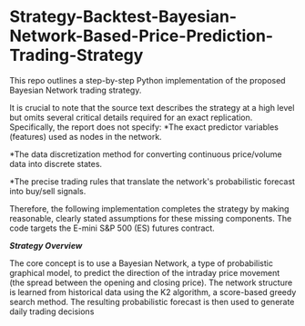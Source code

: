 # Strategy-Backtest-Bayesian-Network-Based-Price-Prediction-Trading-Strategy
This repo outlines a step-by-step Python implementation of the proposed Bayesian Network trading strategy.

It is crucial to note that the source text describes the strategy at a high level but omits several critical details required for an exact replication. Specifically, the report does not specify:
*The exact predictor variables (features) used as nodes in the network.

*The data discretization method for converting continuous price/volume data into discrete states.

*The precise trading rules that translate the network's probabilistic forecast into buy/sell signals.

Therefore, the following implementation completes the strategy by making reasonable, clearly stated assumptions for these missing components. The code targets the E-mini S&P 500 (ES) futures contract.

***Strategy Overview***

The core concept is to use a Bayesian Network, a type of probabilistic graphical model, to predict the direction of the intraday price movement (the spread between the opening and closing price). The network structure is learned from historical data using the K2 algorithm, a score-based greedy search method. The resulting probabilistic forecast is then used to generate daily trading decisions
